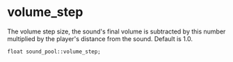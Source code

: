 # volume_step
The volume step size, the sound's final volume is subtracted by this number multiplied by the player's distance from the sound. Default is 1.0.

`float sound_pool::volume_step;`
